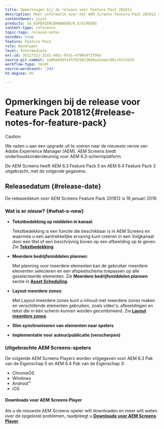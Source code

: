 ```yaml
---
title: Opmerkingen bij de release voor Feature Pack 201812
description: Meer informatie over het AEM Screens Feature Pack 201812 dat op 16 januari 2019 is uitgebracht.
contentOwner: jsyal
products: SG_EXPERIENCEMANAGER/6.5/SCREENS
content-type: reference
topic-tags: release-notes
noindex: true
feature: Feature Pack
role: Developer
level: Intermediate
exl-id: 3b127311-32d1-402c-97a1-e799e9f3f95e
source-git-commit: 1e8beb9dfaf579250138d4a41eeec88cc81f2d39
workflow-type: tm+mt
source-wordcount: '244'
ht-degree: 0%

---
```


# Opmerkingen bij de release voor Feature Pack 201812{#release-notes-for-feature-pack}

>[!CAUTION]
>
>We raden u aan een upgrade uit te voeren naar de nieuwste versie van Adobe Experience Manager (AEM). AEM Screens biedt onderhoudsondersteuning voor AEM 6.3-schermplatform.

De AEM Screens heeft AEM 6.3 Feature Pack 5 en AEM 6.4 Feature Pack 3 uitgebracht, met de volgende gegevens.

## Releasedatum {#release-date}

De releasedatum voor AEM Screens Feature Pack 201812 is 16 januari 2019.

### Wat is er nieuw? {#what-s-new}

* **Tekstbedekking op middelen in kanaal**:

  Tekstbedekking is een functie die beschikbaar is in AEM Screens en waarmee u een aantrekkelijke ervaring kunt creëren in een Volgkanaal door een titel of een beschrijving boven op een afbeelding op te geven. Zie [**Tekstbedekking**](text-overlay.md).

* **Meerdere bedrijfsmiddelen plannen**:

  Met planning voor meerdere elementen kan de gebruiker meerdere elementen selecteren en een afspeelschema toepassen op alle geselecteerde elementen. Zie **Meerdere bedrijfsmiddelen plannen** sectie in **[Asset Scheduling](asset-level-scheduling.md)**.

* **Layout meerdere zones**:

  Met Layout meerdere zones kunt u inhoud met meerdere zones maken en verschillende elementen gebruiken, zoals video&#39;s, afbeeldingen en tekst die in één scherm kunnen worden gecombineerd. Zie **[Layout meerdere zones](multi-zone-layout-aem-screens.md)**.

* **Slim synchroniseren van elementen naar spelers**
* **Implementatie voor auteur/publicatie (verscherpen)**

### Uitgebrachte AEM Screens-spelers

De volgende AEM Screens Players worden vrijgegeven voor AEM 6.3 Pak van de Eigenschap 5 en AEM 6.4 Pak van de Eigenschap 3:

* ChromeOS
* Windows
* Android™
* iOS

#### Downloads voor AEM Screens Player

Als u de nieuwste AEM Screens-speler wilt downloaden en meer wilt weten over de opgeloste problemen, raadpleegt u [**Downloads voor AEM Screens Player**](https://download.macromedia.com/screens/).
